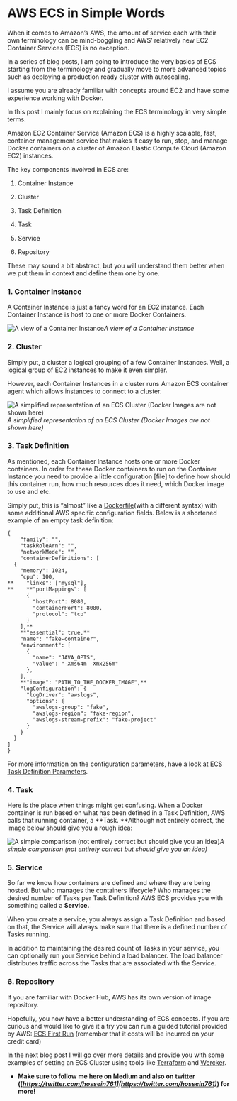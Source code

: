 
# AWS ECS in Simple Words

When it comes to Amazon’s AWS, the amount of service each with their own terminology can be mind-boggling and AWS’ relatively new EC2 Container Services (ECS) is no exception.

In a series of blog posts, I am going to introduce the very basics of ECS starting from the terminology and gradually move to more advanced topics such as deploying a production ready cluster with autoscaling.

I assume you are already familiar with concepts around EC2 and have some experience working with Docker.

In this post I mainly focus on explaining the ECS terminology in very simple terms.

Amazon EC2 Container Service (Amazon ECS) is a highly scalable, fast, container management service that makes it easy to run, stop, and manage Docker containers on a cluster of Amazon Elastic Compute Cloud (Amazon EC2) instances.

The key components involved in ECS are:

1. Container Instance

1. Cluster

1. Task Definition

1. Task

1. Service

1. Repository

These may sound a bit abstract, but you will understand them better when we put them in context and define them one by one.

### 1. Container Instance

A Container Instance is just a fancy word for an EC2 instance. Each Container Instance is host to one or more Docker Containers.

![A view of a Container Instance](https://cdn-images-1.medium.com/max/2000/1*3EukjEKjycoI-lF5A9XXgw.png)*A view of a Container Instance*

### 2. Cluster

Simply put, a cluster a logical grouping of a few Container Instances. Well, a logical group of EC2 instances to make it even simpler.

However, each Container Instances in a cluster runs Amazon ECS container agent which allows instances to connect to a cluster.

![A simplified representation of an ECS Cluster (Docker Images are not shown here)](https://cdn-images-1.medium.com/max/2000/1*BDHTQIED_49V12HgR-3Bmg.png)*A simplified representation of an ECS Cluster (Docker Images are not shown here)*

### 3. Task Definition

As mentioned, each Container Instance hosts one or more Docker containers. In order for these Docker containers to run on the Container Instance you need to provide a little configuration [file] to define how should this container run, how much resources does it need, which Docker image to use and etc.

Simply put, this is “almost” like a [Dockerfile](https://docs.docker.com/engine/reference/builder/)(with a different syntax) with some additional AWS specific configuration fields. Below is a shortened example of an empty task definition:

    {
        "family": "",
        "taskRoleArn": "",
        "networkMode": "",
        "containerDefinitions": [
      {
        "memory": 1024,
        "cpu": 100,
    **    "links": ["mysql"],    
    **    **"portMappings": [
          {
            "hostPort": 8080,
            "containerPort": 8080,
            "protocol": "tcp"
          }
        ],**
        **"essential": true,**
        "name": "fake-container",
        "environment": [
          {
            "name": "JAVA_OPTS",
            "value": "-Xms64m -Xmx256m"    
          },
        ],
        **"image": "PATH_TO_THE_DOCKER_IMAGE",**
        "logConfiguration": {
          "logDriver": "awslogs",
          "options": {
            "awslogs-group": "fake",
            "awslogs-region": "fake-region",
            "awslogs-stream-prefix": "fake-project"
          }
        }
      }
    ]
    }

For more information on the configuration parameters, have a look at [ECS Task Definition Parameters](http://docs.aws.amazon.com/AmazonECS/latest/developerguide/task_definition_parameters.html).

### 4. Task

Here is the place when things might get confusing. When a Docker container is run based on what has been defined in a Task Definition, AWS calls that running container, a **Task. **Although not entirely correct, the image below should give you a rough idea:

![A simple comparison (not entirely correct but should give you an idea)](https://cdn-images-1.medium.com/max/2000/1*COuszUdBuR1OWMd_3zABtQ.png)*A simple comparison (not entirely correct but should give you an idea)*

### 5. Service

So far we know how containers are defined and where they are being hosted. But who manages the containers lifecycle? Who manages the desired number of Tasks per Task Definition? AWS ECS provides you with something called a **Service.**

When you create a service, you always assign a Task Definition and based on that, the Service will always make sure that there is a defined number of Tasks running.

In addition to maintaining the desired count of Tasks in your service, you can optionally run your Service behind a load balancer. The load balancer distributes traffic across the Tasks that are associated with the Service.

### 6. Repository

If you are familiar with Docker Hub, AWS has its own version of image repository.

Hopefully, you now have a better understanding of ECS concepts. If you are curious and would like to give it a try you can run a guided tutorial provided by AWS: [ECS First Run](https://console.aws.amazon.com/ecs/home#/firstRun) (remember that it costs will be incurred on your credit card)

In the next blog post I will go over more details and provide you with some examples of setting an ECS Cluster using tools like [Terraform](https://www.terraform.io/) and [Wercker](http://www.wercker.com/).

* **Make sure to follow me here on Medium and also on twitter ([*https://twitter.com/hossein761](https://twitter.com/hossein761)*) for more!**
